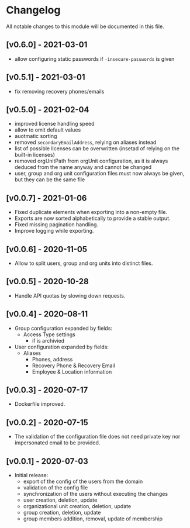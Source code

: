 # Changelog

All notable changes to this module will be documented in this file.

## [v0.6.0] - 2021-03-01

* allow configuring static passwords if `-insecure-passwords` is given

## [v0.5.1] - 2021-03-01

* fix removing recovery phones/emails

## [v0.5.0] - 2021-02-04

* improved license handling speed
* allow to omit default values
* auotmatic sorting
* removed `secondaryEmailAddress`, relying on aliases instead
* list of possible licenses can be overwritten (insetad of relying
  on the built-in licenses)
* removed orgUnitPath from orgUnit configuration, as it is always
  deduced from the name anyway and cannot be changed
* user, group and org unit configuration files must now always be
  given, but they can be the same file

## [v0.0.7] - 2021-01-06

- Fixed duplicate elements when exporting into a non-empty file.
- Exports are now sorted alphabetically to provide a stable output.
- Fixed missing pagination handling.
- Improve logging while exporting.

## [v0.0.6] - 2020-11-05

- Allow to split users, group and org units into distinct files.

## [v0.0.5] - 2020-10-28

- Handle API quotas by slowing down requests.

## [v0.0.4] - 2020-08-11

- Group configuration expanded by fields:
  - Access Type settings
	- if is archivied
- User configuration expanded by fields:
  - Aliases
	- Phones, address
	- Recovery Phone & Recovery Email
	- Employee & Location information

## [v0.0.3] - 2020-07-17

- Dockerfile improved.

## [v0.0.2] - 2020-07-15

- The validation of the configuration file does not need private key nor impersonated email to be provided.

## [v0.0.1] - 2020-07-03

- Initial release:
  - export of the config of the users from the domain
  - validation of the config file
  - synchronization of the users without executing the changes
  - user creation, deletion, update
  - organizational unit creation, deletion, update
  - group creation, deletion, update
  - group members addition, removal, update of membership
